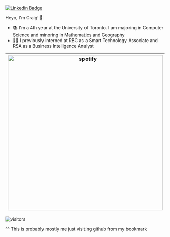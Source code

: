 [![Linkedin Badge](https://img.shields.io/badge/-craigdsouza28-blue?style=flat&logo=Linkedin&logoColor=white&link=https://www.linkedin.com/in/craigdsouza28/)](https://www.linkedin.com/in/craigdsouza28/)

Heyo, I'm Craig! 👋

- 📚 I'm a 4th year at the University of Toronto. I am majoring in Computer Science and minoring in Mathematics and Geography
- 👨‍💻 I previously interned at RBC as a Smart Technology Associate and RSA as a Business Intelligence Analyst




|<img src="https://github-readme-stats.vercel.app/api?username=cra1gg&theme=dark" alt="spotify" width="490" />|<img src="https://github-readme-stats.vercel.app/api/top-langs/?username=cra1gg&theme=dark&exclude_repo=officehours&layout=compact" alt="spotify" width="410"/>|
|---|---|




![visitors](https://visitor-badge.glitch.me/badge?page_id=cra1gg.visitor-badge)

^^ This is probably mostly me just visiting github from my bookmark

<!--
**cra1gg/cra1gg** is a ✨ _special_ ✨ repository because its `README.md` (this file) appears on your GitHub profile.

Here are some ideas to get you started:

- 🔭 I’m currently working on ...
- 🌱 I’m currently learning ...
- 👯 I’m looking to collaborate on ...
- 🤔 I’m looking for help with ...
- 💬 Ask me about ...
- 📫 How to reach me: ...
- 😄 Pronouns: ...
- ⚡ Fun fact: ...
-->

